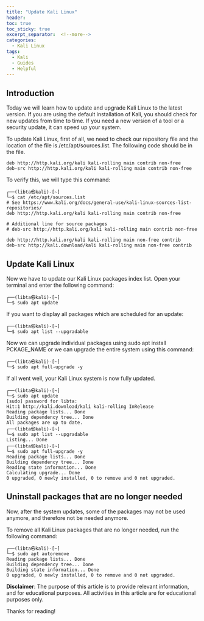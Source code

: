 ```yaml
---
title: "Update Kali Linux"
header:
toc: true
toc_sticky: true
excerpt_separator:  <!--more-->
categories:
  - Kali Linux
tags:
  - Kali
  - Guides
  - Helpful
---
```


<!--more-->

## Introduction

Today we will learn how to update and upgrade Kali Linux to the latest version. If you are using the default installation of Kali, you should check for new updates from time to time. If you need a new version of a tool or a security update, it can speed up your system.

To update Kali Linux, first of all, we need to check our repository file and the location of the file is /etc/apt/sources.list. The following code should be in the file.
```text
deb http://http.kali.org/kali kali-rolling main contrib non-free
deb-src http://http.kali.org/kali kali-rolling main contrib non-free
```
To verify this, we will type this command:
```text
┌──(libta㉿kali)-[~]
└─$ cat /etc/apt/sources.list
# See https://www.kali.org/docs/general-use/kali-linux-sources-list-repositories/
deb http://http.kali.org/kali kali-rolling main contrib non-free

# Additional line for source packages
# deb-src http://http.kali.org/kali kali-rolling main contrib non-free

deb http://http.kali.org/kali kali-rolling main non-free contrib
deb-src http://kali.download/kali kali-rolling main non-free contrib
```

## Update Kali Linux

Now we have to update our Kali Linux packages index list. Open your terminal and enter the following command:
```text
┌──(libta㉿kali)-[~]
└─$ sudo apt update  
```
If you want to display all packages which are scheduled for an update:
```text
┌──(libta㉿kali)-[~]
└─$ sudo apt list --upgradable
```
Now we can upgrade individual packages using sudo apt install PCKAGE_NAME or we can upgrade the entire system using this command:
```text
┌──(libta㉿kali)-[~]
└─$ sudo apt full-upgrade -y
```
If all went well, your Kali Linux system is now fully updated.
```text
┌──(libta㉿kali)-[~]
└─$ sudo apt update
[sudo] password for libta:
Hit:1 http://kali.download/kali kali-rolling InRelease
Reading package lists... Done
Building dependency tree... Done
All packages are up to date.
┌──(libta㉿kali)-[~]
└─$ sudo apt list --upgradable
Listing... Done
┌──(libta㉿kali)-[~]
└─$ sudo apt full-upgrade -y
Reading package lists... Done
Building dependency tree... Done
Reading state information... Done
Calculating upgrade... Done
0 upgraded, 0 newly installed, 0 to remove and 0 not upgraded.
```

## Uninstall packages that are no longer needed

Now, after the system updates, some of the packages may not be used anymore, and therefore not be needed anymore.

To remove all Kali Linux packages that are no longer needed, run the following command:
```text
┌──(libta㉿kali)-[~]
└─$ sudo apt autoremove
Reading package lists... Done
Building dependency tree... Done
Building state information... Done
0 upgraded, 0 newly installed, 0 to remove and 0 not upgraded.
```

**Disclaimer**: The purpose of this article is to provide relevant information, and for educational purposes. All activities in this article are for educational purposes only.

Thanks for reading!

